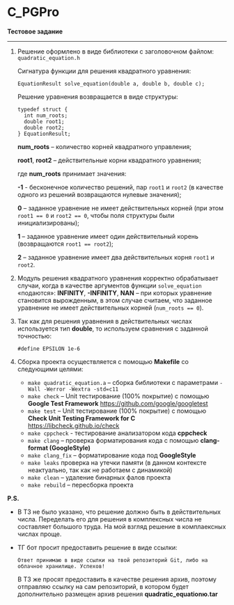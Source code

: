 # C_PGPro

**Тестовое задание**

---

1. Решение оформлено в виде библиотеки с заголовочном файлом:
    `quadratic_equation.h`
  	
  	Cигнатура функции для решения квадратного уравнения:
  	
  	`EquationResult solve_equation(double a, double b, double c);`
  	
  	Решение уравнения возвращается в виде структуры:
  	```
    typedef struct {
      int num_roots;
      double root1;
      double root2;
    } EquationResult;
   ```
   
   **num_roots** – количество корней квадратного управления;

   **root1**, **root2** – действительные корни квадратного уравнения;

   где **num_roots** принимает значения:

   **-1** - бесконечное количество решений, пар `root1` и `root2` (в качестве одного из решений возвращаются нулевые значения);

   **0** – заданное уравнение не имеет действительных корней (при этом `root1 == 0` и `root2 == 0`, чтобы поля структуры были инициализированы);

   **1** – заданное уравнение имеет один действительный корень (возвращаются `root1 == root2`);

   **2** – заданное уравнение имеет два действительных корня `root1` и `root2`.

2. Модуль решения квадратного уравнения корректно обрабатывает случаи, когда в качестве аргументов
   функции `solve_equation` «подаются»: **INFINITY**, **-INFINITY**, **NAN** – при которых уравнение становится вырожденным, в этом случае считаем,
   что заданное уравнение не имеет действительных корней (`num_roots == 0`).

3. Так как для решения уравнения в действительных числах используется тип **double**, то используем сравнения с заданной точностью:
   
    `#define EPSILON 1e-6`
  	
4. Сборка проекта осуществляется с помощью **Makefile** со следующими целями:
    - `make quadratic_equation.a` – сборка библиотеки с параметрами `-Wall -Werror -Wextra -std=c11`
    - `make check` – Unit тестирование (100% покрытие) с помощью **Google Test Framework**  https://github.com/google/googletest
    - `make test` – Unit тестирование (100% покрытие) с помощью **Check Unit Testing Framework for C**  https://libcheck.github.io/check
    - `make cppcheck` - тестирование анализатором кода **cppcheck**
    - `make clang` – проверка форматирования кода с помощью **clang-format (GoogleStyle)**
    - `make clang_fix` – форматирование кода под **GoogleStyle**
    - `make leaks` проверка на утечки памяти (в данном контексте неактуально, так как не работаем с динамикой)
    - `make clean` – удаление бинарных фалов проекта
    - `make rebuild` – пересборка проекта
  
**P.S.**
- В ТЗ не было указано, что решение должно быть в действительных числа. Переделать его для решения в комплексных числа не составляет большого труда. На мой взгляд решение в комплаексных числах проще.
- ТГ бот просит предоставить решение в виде ссылки:
  
  `Ответ принимаю в виде ссылки на твой репозиторий Git, либо на облачное хранилище. Успехов!`

  В ТЗ же просят предоставить в качестве решения архив,
  поэтому отправляю ссылку на сам репозиторий, в котором будет дополнительно размещен архив решения **quadratic_equationю.tar**
